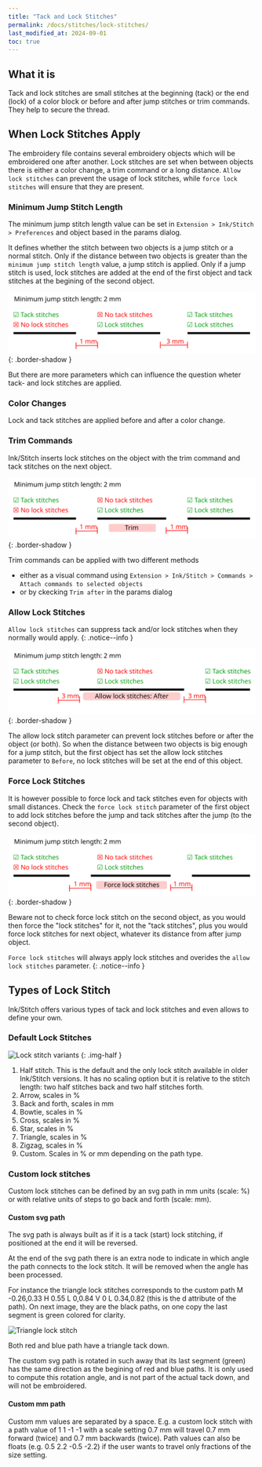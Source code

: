 ```yaml
---
title: "Tack and Lock Stitches"
permalink: /docs/stitches/lock-stitches/
last_modified_at: 2024-09-01
toc: true
---
```

## What it is

Tack and lock stitches are small stitches at the beginning (tack) or the end (lock) of a color block or before and after jump stitches or trim commands. They help to secure the thread.

## When Lock Stitches Apply

The embroidery file contains several embroidery objects which will be embroidered one after another. Lock stitches are set when between objects there is either a color change, a trim command or a long distance. `Allow lock stitches` can prevent the usage of lock stitches, while `force lock stitches` will ensure that they are present.

### Minimum Jump Stitch Length

The minimum jump stitch length value can be set in `Extension > Ink/Stitch > Preferences` and object based in the params dialog.

It defines whether the stitch between two objects is a jump stitch or a normal stitch.
Only if the distance between two objects is greater than the `minimum jump stitch length` value, a jump stitch is applied. Only if a jump stitch is used, lock stitches are added at the end of the first object and tack stitches at the begining of the second object.

![Three lines, first distance is 1mm, second distance 3mm, minimum jump stitch length is set to 2. There are no lock stitches at the first object and no tack stitches at the second](/assets/images/docs/lock_stitch_min_jump.svg)
{: .border-shadow }

But there are more parameters which can influence the question wheter tack- and lock stitches are applied.

### Color Changes

Lock and tack stitches are applied before and after a color change.

### Trim Commands

Ink/Stitch inserts lock stitches on the object with the trim command and tack stitches on the next object.

![Three lines, distances are 1mm, minimal jump stitch lengt is set to 2. The middle line has a trim command which sets lock stitches to it and tack stitches to the next object](/assets/images/docs/lock_stitch_trim.svg)
{: .border-shadow }

Trim commands can be applied with two different methods

* either as a visual command  using  `Extension > Ink/Stitch > Commands > Attach commands to selected objects`
* or by ckecking `Trim after` in the params dialog

### Allow Lock Stitches

`Allow lock stitches` can suppress tack and/or lock stitches when they normally would apply.
{: .notice--info }

![Three lines, distances are 3 mm, minimum jump stitch length is set to 2. The middle line is set to allow lock stitches at the end only. Therefore it has no tack stitches.](/assets/images/docs/lock_stitch_allow.svg)
{: .border-shadow }

The allow lock stitch parameter can prevent lock stitches before or after the object (or both). So when the distance between two objects is big enough for a jump stitch, but the first object has set the allow lock stitches parameter to `Before`, no lock stitches will be set at the end of this object.

### Force Lock Stitches

It is however possible to force lock and tack stitches even for objects with small distances. Check the `force lock stitch` parameter of the first object to add lock stitches before the jump and tack stitches after the jump (to the second object).

![Three lines, distances are 1 mm, minimum jump stitch length is set to 2. The middle line has a force jump stitch setting, which sets lock stitches to it and tack stitches to the next one](/assets/images/docs/lock_stitch_force.svg)
{: .border-shadow }

Beware not to check force lock stitch on the second object, as you would then force the "lock stitches" for it, not the "tack stitches", plus you would force lock stitches for next object, whatever its distance from after jump object.

`Force lock stitches` will always apply lock stitches and overides the `allow lock stitches` parameter.
{: .notice--info }

## Types of Lock Stitch

Ink/Stitch offers various types of tack and lock stitches and even allows to define your own.

### Default Lock Stitches

![Lock stitch variants](/assets/images/docs/lock-stitches.png)
{: .img-half }

1. Half stitch. This is the default and the only lock stitch available in older Ink/Stitch versions. It has no scaling option but it is relative to the stitch length: two half stitches back and two half stitches forth.
2. Arrow, scales in %
3. Back and forth, scales in mm
4. Bowtie, scales in %
5. Cross, scales in %
6. Star, scales in %
7. Triangle, scales in %
8. Zigzag, scales in %
9. Custom. Scales in % or mm depending on the path type.

### Custom lock stitches

Custom lock stitches can be defined by an svg path in mm units (scale: %) or with relative units of steps to go back and forth (scale: mm).

#### Custom svg path

The svg path is always built as if it is a tack (start) lock stitching, if positioned at the end it will be reversed.

At the end of the svg path there is an extra node to indicate in which angle the path connects to the lock stitch. It will be removed when the angle has been processed.

For instance the triangle lock stitches corresponds to the custom path  M -0.26,0.33 H 0.55 L 0,0.84 V 0 L 0.34,0.82 (this is the d attribute of the path). 
On next image, they are the black paths, on one copy the last segment is green colored for clarity.

![Triangle lock stitch](/assets/images/docs/triangle_lock.png)

Both red and blue path have a triangle tack down.

The custom svg path is rotated in such away that its last segment (green) has the same direction as the begining of red and blue paths. It is only used to compute this rotation angle, and is not part of the actual tack down, and will not be embroidered.

#### Custom mm path

Custom mm values are separated by a space. E.g. a custom lock stitch with a path value of 1  1  -1  -1 with a scale setting 0.7 mm will travel 0.7 mm forward (twice) and 0.7 mm backwards (twice). Path values can also be floats (e.g. 0.5 2.2 -0.5 -2.2) if the user wants to travel only fractions of the size setting.
